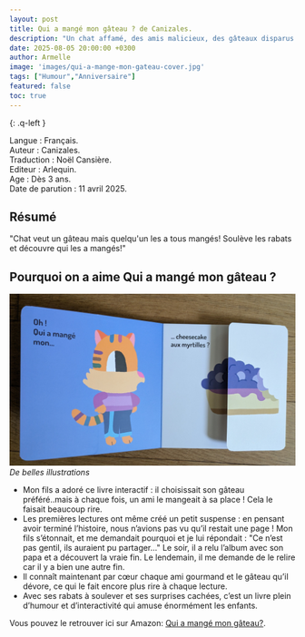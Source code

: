 ```yaml
---
layout: post
title: Qui a mangé mon gâteau ? de Canizales.
description: "Un chat affamé, des amis malicieux, des gâteaux disparus et une belle surprise."
date: 2025-08-05 20:00:00 +0300
author: Armelle
image: 'images/qui-a-mange-mon-gateau-cover.jpg'
tags: ["Humour","Anniversaire"]
featured: false
toc: true
---
```


{: .q-left }

Langue : Français.  
Auteur : Canizales.   
Traduction : Noël Cansière.                     
Editeur : Arlequin.              
Age : Dès 3 ans.                          
Date de parution : 11 avril 2025.        

## Résumé

"Chat veut un gâteau mais quelqu'un les a tous mangés! Soulève les rabats et découvre qui les a mangés!"

## Pourquoi on a aime Qui a mangé mon gâteau ?

![De belles illustrations](images/qui-a-mange-mon-gateau-int.jpg)
*De belles illustrations*
- Mon fils a adoré ce livre interactif : il choisissait son gâteau préféré..mais à chaque fois, un ami le mangeait à sa place ! Cela le faisait beaucoup rire.
- Les premières lectures ont même créé un petit suspense : en pensant avoir terminé l’histoire, nous n’avions pas vu qu’il restait une page ! Mon fils s’étonnait, et me demandait pourquoi et je lui répondait : "Ce n’est pas gentil, ils auraient pu partager..." Le soir, il a relu l’album avec son papa et a découvert la vraie fin. Le lendemain, il me demande de le relire car il y a bien une autre fin. 
- Il connaît maintenant par cœur chaque ami gourmand et le gâteau qu’il dévore, ce qui le fait encore plus rire à chaque lecture.
- Avec ses rabats à soulever et ses surprises cachées, c’est un livre plein d’humour et d’interactivité qui amuse énormément les enfants.

Vous pouvez le retrouver ici sur Amazon: [Qui a mangé mon gâteau?](https://amzn.to/41HDimb).



